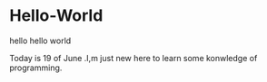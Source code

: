 # Hello-World
hello
hello world

Today is 19 of June .I,m just new here to learn some konwledge of programming.
